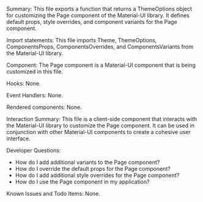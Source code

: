 Summary:
This file exports a function that returns a ThemeOptions object for customizing the Page component of the Material-UI library. It defines default props, style overrides, and component variants for the Page component.

Import statements:
This file imports Theme, ThemeOptions, ComponentsProps, ComponentsOverrides, and ComponentsVariants from the Material-UI library.

Component:
The Page component is a Material-UI component that is being customized in this file.

Hooks:
None.

Event Handlers:
None.

Rendered components:
None.

Interaction Summary:
This file is a client-side component that interacts with the Material-UI library to customize the Page component. It can be used in conjunction with other Material-UI components to create a cohesive user interface.

Developer Questions:
- How do I add additional variants to the Page component?
- How do I override the default props for the Page component?
- How do I add additional style overrides for the Page component?
- How do I use the Page component in my application? 

Known Issues and Todo Items:
None.
